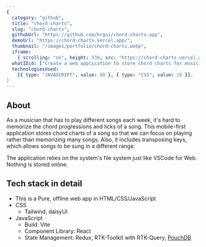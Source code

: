 ```yaml
---
{
  category: "github",
  title: "chord-charts",
  slug: "chord-charts",
  githubUrl: "https://github.com/hrgui/chord-charts-app",
  demoUrl: "https://chord-charts.vercel.app/",
  thumbnail: "/images/portfolio/chord-charts.webp",
  iframe:
    { scrolling: "no", height: 530, src: "https://chord-charts.vercel.app/" },
  whatIDid: ["Create a web application to store chord charts for musicians"],
  technologiesUsed:
    [{ type: "JAVASCRIPT", value: 80 }, { type: "CSS", value: 20 }],
}
---
```


## About

As a musician that has to play different songs each week, it's hard to memorize the chord progressions and licks of a song. This mobile-first application stores chord charts of a song so that we can focus on playing rather than memorizing many songs. Also, it includes transposing keys, which allows songs to be sung in a different range.

The application relies on the system's file system just like VSCode for Web. Nothing is stored online.

## Tech stack in detail

- This is a Pure, offline web app in HTML/CSS/JavaScript
- CSS
  - Tailwind, daisyUI
- JavaScript
  - Build: Vite
  - Component Library: React
  - State Management: Redux, RTK-Toolkit with RTK-Query, [PouchDB](https://pouchdb.com/)
